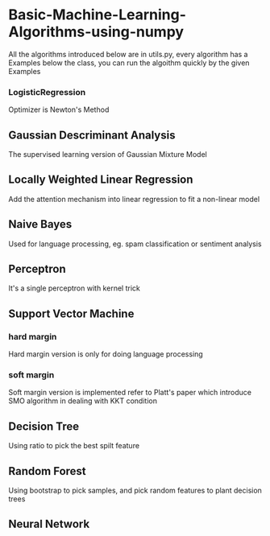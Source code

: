 # Basic-Machine-Learning-Algorithms-using-numpy
All the algorithms introduced below are in utils.py, every algorithm has a Examples below the class, you can run the algoithm quickly by the given Examples
### LogisticRegression
Optimizer is Newton's Method
## Gaussian Descriminant Analysis
The supervised learning version of Gaussian Mixture Model
## Locally Weighted Linear Regression
Add the attention mechanism into linear regression to fit a non-linear model
## Naive Bayes
Used for language processing, eg. spam classification or sentiment analysis
## Perceptron
It's a single perceptron with kernel trick
## Support Vector Machine
### hard margin
Hard margin version is only for doing language processing
### soft margin
Soft margin version is implemented refer to Platt's paper which introduce SMO algorithm in dealing with KKT condition
## Decision Tree
Using ratio to pick the best spilt feature
## Random Forest
Using bootstrap to pick samples, and pick random features to plant decision trees
## Neural Network


